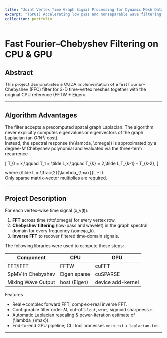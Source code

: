 ```yaml
---
title: "Joint Vertex Time Graph Signal Processing for Dynamic Mesh Data"
excerpt: "(GPUs) Accelerating low pass and nonseparable wave filtering of spatiotemporal dancer data <br/><img src='/images/cs179-2025spring-gpu.png'>"
collection: portfolio
---
```


# Fast Fourier–Chebyshev Filtering on CPU & GPU


## Abstract
This project demonstrates a CUDA implementation of a fast Fourier–Chebyshev (FFC)
filter for 3-D time-vertex meshes together with the original CPU reference
(FFTW + Eigen). 

---

## Algorithm Advantages
The filter accepts a precomputed spatial graph Laplacian. The algorithm
never explicitly computes eigenvalues or eigenvectors of the
graph Laplacian (an *O(N³)* cost).  
Instead, the spectral response \(h(\lambda, \omega)\) is approximated by a
degree-*M* Chebyshev polynomial and evaluated via the three-term recurrence

\[
T_0 = x,\qquad
T_1 = \tilde L\,x,\qquad
T_{k} = 2\,\tilde L\,T_{k-1} - T_{k-2},
\]

where \(\tilde L = \tfrac{2}{\lambda_{\max}}L - I\).  
Only sparse matrix–vector multiplies are required.

---

## Project Description
For each vertex-wise time signal \(x_v(t)\):

1. **FFT** across time \(t\to\omega\) for every vertex row.  
2. **Chebyshev filtering** (low-pass and wavelet) in the graph
   spectral domain for every frequency \(\omega_k\).  
3. **Inverse FFT** to recover filtered time-domain signals.  

The following libraries were used to compute these steps:

| Component | CPU | GPU |
|-----------|-----|-----|
| FFT/IFFT  | FFTW | cuFFT |
| SpMV in Chebyshev | Eigen sparse | cuSPARSE |
| Mixing Wave Output | host (Eigen) | device add-kernel |

Features
* Real→complex forward FFT, complex→real inverse FFT.  
* Configurable filter order *M*, cut-offs `lcut`, `wcut`, sigmoid sharpness `r`.  
* Automatic Laplacian rescaling & power-iteration estimate of \(\lambda_{\max}\).  
* End-to-end GPU pipeline; CLI tool processes `mesh.txt` + `laplacian.txt`.  

---
